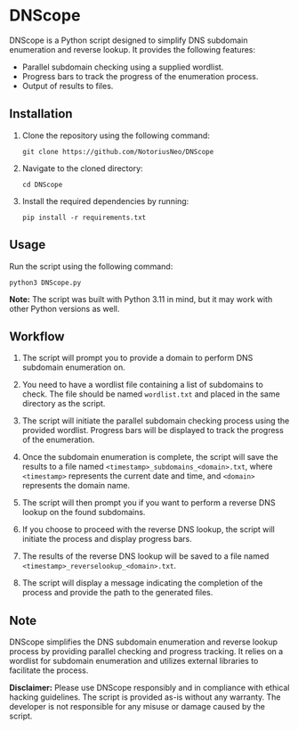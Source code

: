 # DNScope

DNScope is a Python script designed to simplify DNS subdomain enumeration and reverse lookup. It provides the following features:

- Parallel subdomain checking using a supplied wordlist.
- Progress bars to track the progress of the enumeration process.
- Output of results to files.

## Installation

1. Clone the repository using the following command:

   ```
   git clone https://github.com/NotoriusNeo/DNScope
   ```

2. Navigate to the cloned directory:

   ```
   cd DNScope
   ```

3. Install the required dependencies by running:

   ```
   pip install -r requirements.txt
   ```

## Usage

Run the script using the following command:

```
python3 DNScope.py
```

**Note:** The script was built with Python 3.11 in mind, but it may work with other Python versions as well.

## Workflow

1. The script will prompt you to provide a domain to perform DNS subdomain enumeration on.

2. You need to have a wordlist file containing a list of subdomains to check. The file should be named `wordlist.txt` and placed in the same directory as the script.

3. The script will initiate the parallel subdomain checking process using the provided wordlist. Progress bars will be displayed to track the progress of the enumeration.

4. Once the subdomain enumeration is complete, the script will save the results to a file named `<timestamp>_subdomains_<domain>.txt`, where `<timestamp>` represents the current date and time, and `<domain>` represents the domain name.

5. The script will then prompt you if you want to perform a reverse DNS lookup on the found subdomains.

6. If you choose to proceed with the reverse DNS lookup, the script will initiate the process and display progress bars.

7. The results of the reverse DNS lookup will be saved to a file named `<timestamp>_reverselookup_<domain>.txt`.

8. The script will display a message indicating the completion of the process and provide the path to the generated files.

## Note

DNScope simplifies the DNS subdomain enumeration and reverse lookup process by providing parallel checking and progress tracking. It relies on a wordlist for subdomain enumeration and utilizes external libraries to facilitate the process.

**Disclaimer:**
Please use DNScope responsibly and in compliance with ethical hacking guidelines. The script is provided as-is without any warranty. The developer is not responsible for any misuse or damage caused by the script.
